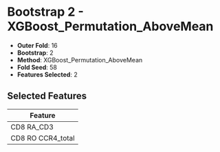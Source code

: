 # Bootstrap 2 - XGBoost_Permutation_AboveMean

- **Outer Fold**: 16
- **Bootstrap**: 2
- **Method**: XGBoost_Permutation_AboveMean
- **Fold Seed**: 58
- **Features Selected**: 2

## Selected Features

| Feature |
|---------|
| CD8 RA_CD3 |
| CD8 RO CCR4_total |
